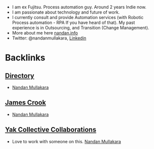 - I am ex Fujitsu. Process automation guy. Around 2 years Indie now. 
- I am passionate about technology and future of work.
- I currently consult and provide Automation services (with Robotic Process automation - RPA If you have heard of that). My past experience is in Outsourcing, and Transition (Change Management).
- More about me here [nandan.info](https://nandan.info/)
- Twitter: @nandanmullakara, [Linkedin](https://www.linkedin.com/in/nandanmullakara/)

# Backlinks
## [Directory](<Directory.md>)
- [Nandan Mullakara](<Nandan Mullakara.md>)

## [James Crook](<James Crook.md>)
- [Nandan Mullakara](<Nandan Mullakara.md>)

## [Yak Collective Collaborations](<Yak Collective Collaborations.md>)
- Love to work with someone on this. [Nandan Mullakara](<Nandan Mullakara.md>)

